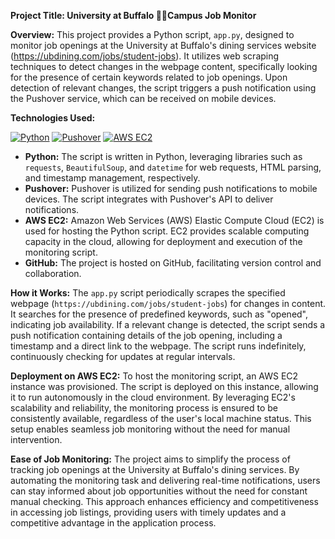 **Project Title: University at Buffalo 🦬🤘Campus Job Monitor**

**Overview:**
This project provides a Python script, `app.py`, designed to monitor job openings at the University at Buffalo's dining services website (https://ubdining.com/jobs/student-jobs). It utilizes web scraping techniques to detect changes in the webpage content, specifically looking for the presence of certain keywords related to job openings. Upon detection of relevant changes, the script triggers a push notification using the Pushover service, which can be received on mobile devices.

**Technologies Used:**

[![Python](https://img.shields.io/badge/Python-3.8%2B-blue?logo=python&style=for-the-badge)](https://www.python.org/)
[![Pushover](https://img.shields.io/badge/Pushover-API-orange?logo=pushover&style=for-the-badge)](https://pushover.net/)
[![AWS EC2](https://img.shields.io/badge/AWS-EC2-yellow?logo=amazon-aws&style=for-the-badge)](https://aws.amazon.com/ec2/)

- **Python:** The script is written in Python, leveraging libraries such as `requests`, `BeautifulSoup`, and `datetime` for web requests, HTML parsing, and timestamp management, respectively.
- **Pushover:** Pushover is utilized for sending push notifications to mobile devices. The script integrates with Pushover's API to deliver notifications.
- **AWS EC2:** Amazon Web Services (AWS) Elastic Compute Cloud (EC2) is used for hosting the Python script. EC2 provides scalable computing capacity in the cloud, allowing for deployment and execution of the monitoring script.
- **GitHub:** The project is hosted on GitHub, facilitating version control and collaboration.

**How it Works:**
The `app.py` script periodically scrapes the specified webpage (`https://ubdining.com/jobs/student-jobs`) for changes in content. It searches for the presence of predefined keywords, such as "opened", indicating job availability. If a relevant change is detected, the script sends a push notification containing details of the job opening, including a timestamp and a direct link to the webpage. The script runs indefinitely, continuously checking for updates at regular intervals.

**Deployment on AWS EC2:**
To host the monitoring script, an AWS EC2 instance was provisioned. The script is deployed on this instance, allowing it to run autonomously in the cloud environment. By leveraging EC2's scalability and reliability, the monitoring process is ensured to be consistently available, regardless of the user's local machine status. This setup enables seamless job monitoring without the need for manual intervention.

**Ease of Job Monitoring:**
The project aims to simplify the process of tracking job openings at the University at Buffalo's dining services. By automating the monitoring task and delivering real-time notifications, users can stay informed about job opportunities without the need for constant manual checking. This approach enhances efficiency and competitiveness in accessing job listings, providing users with timely updates and a competitive advantage in the application process.
